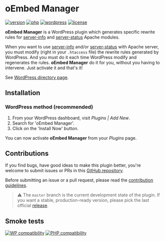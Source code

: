 # oEmbed Manager
[![version](https://badgen.net/github/release/Pierre-Lannoy/wp-oembed-manager/)](https://wordpress.org/plugins/oembed-manager/)
[![php](https://badgen.net/badge/php/7.1+/green)](https://wordpress.org/plugins/oembed-manager/)
[![wordpress](https://badgen.net/badge/wordpress/5.0+/green)](https://wordpress.org/plugins/oembed-manager/)
[![license](https://badgen.net/github/license/Pierre-Lannoy/wp-oembed-manager/)](/license.txt)

**oEmbed Manager** is a WordPress plugin which generates specific rewrite rules for [server-info](https://httpd.apache.org/docs/2.4/en/mod/mod_info.html) and [server-status](https://httpd.apache.org/docs/current/en/mod/mod_status.html) Apache modules.

When you want to use [server-info](https://httpd.apache.org/docs/2.4/en/mod/mod_info.html) and/or [server-status](https://httpd.apache.org/docs/current/en/mod/mod_status.html) with Apache server, you must modify (right in your `.htaccess` file) the rewrite rules generated by WordPress. And you must do it each time WordPress modify and regenerates the rules.
**oEmbed Manager** do it for you, without you having to intervene. Just activate it and that's it!

See [WordPress directory page](https://wordpress.org/plugins/oembed-manager/).

## Installation

### WordPress method (recommended)

1. From your WordPress dashboard, visit _Plugins | Add New_.
2. Search for 'oEmbed Manager'.
3. Click on the 'Install Now' button.

You can now activate **oEmbed Manager** from your _Plugins_ page.
 
## Contributions

If you find bugs, have good ideas to make this plugin better, you're welcome to submit issues or PRs in this [GitHub repository](https://github.com/Pierre-Lannoy/wp-oembed-manager).

Before submitting an issue or a pull request, please read the [contribution guidelines](CONTRIBUTING.md).

> ⚠️ The `master` branch is the current development state of the plugin. If you want a stable, production-ready version, please pick the last official [release](https://github.com/Pierre-Lannoy/wp-oembed-manager/releases).

## Smoke tests
[![WP compatibility](https://plugintests.com/plugins/oembed-manager/wp-badge.svg)](https://plugintests.com/plugins/oembed-manager/latest)
[![PHP compatibility](https://plugintests.com/plugins/oembed-manager/php-badge.svg)](https://plugintests.com/plugins/oembed-manager/latest)